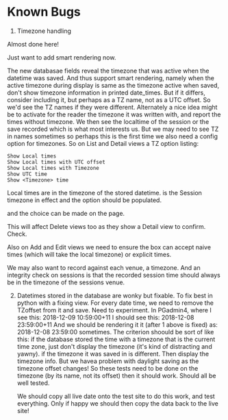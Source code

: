 # Known Bugs

1) Timezone handling

Almost done here!

Just want to add smart rendering now.

The new databasae fields reveal the timezone that was active when the datetime was saved. 
And thus support smart rendering, namely when the active timezone during display is same as
the timezone active when saved, don't show timezone information in printed date_times.
But if it differs, consider including it, but perhaps as a TZ name, not as a UTC offset. 
So we'd see the TZ names if they were different.
Alternately a nice idea might be to activate for the reader the timezone it was written with, and
report the times without timezone. We then see the localtime of the session or the save recorded 
which is what most interests us. 
But we may need to see TZ in names sometimes so perhaps this is the first time we also need a config option for timezones. So on List and Detail views a TZ option listing:

	Show Local times
	Show Local times with UTC offset
	Show Local times with Timezone	
	Show UTC time
	Show <Timezone> time
	
Local times are in the timezone of the stored datetime.
<Tiemzone> is the Session timezone in effect and the option should be populated.  

and the choice can be made on the page.

This will affect Delete views too as they show a Detail view to confirm. Check.

Also on Add and Edit views we need to ensure the box can accept naive times (which will take the local timezone) or explicit times.

We may also want to record against each venue, a timezone. And an integrity check on sessions is that 
the recorded session time should always be in the timezone of the sessions venue. 


2) Datetimes stored in the database are wonky but fixable.
	To fix best in python with a fixing view. 
	For every date time, we need to remove the TZoffset from it and save.
	Need to experiment. In PGadmin4, where I see this:
		2018-12-09 10:59:00+11
	I should see this:
		2018-12-08 23:59:00+11
	And we should be rendering it it (after 1 above is fixed) as: 
		2018-12-08 23:59:00
	sometimes. The criterion shoould be sort of like this:
		if the database stored the time with a timezone that is the current time zone, just
		don't display the timezone (it's kind of distracting and yawny).
		if the timezone it was saved in is different. Then display the timezone info.
		But we havea problem with daylight saving as the timezone offset changes! So these
		tests need to be done on the timezone (by its name, not its offset) then it should work.
		Should all be well tested.
		
	We should copy all live date onto the test site to do this work, and test everything.
	Only if happy we should then copy the data back to the live site!
	

	